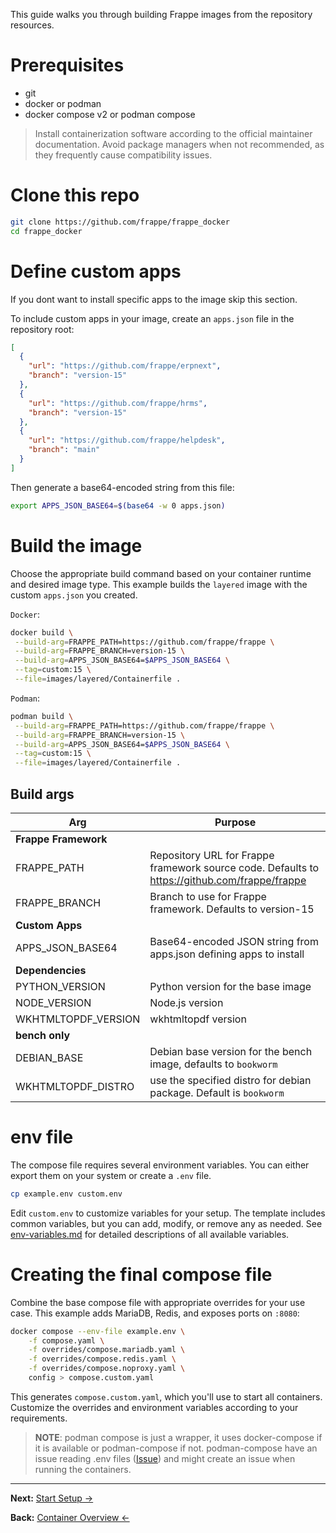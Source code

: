 This guide walks you through building Frappe images from the repository resources.

# Prerequisites

- git
- docker or podman
- docker compose v2 or podman compose

> Install containerization software according to the official maintainer documentation. Avoid package managers when not recommended, as they frequently cause compatibility issues.

# Clone this repo

```bash
git clone https://github.com/frappe/frappe_docker
cd frappe_docker
```

# Define custom apps

If you dont want to install specific apps to the image skip this section.

To include custom apps in your image, create an `apps.json` file in the repository root:

```json
[
  {
    "url": "https://github.com/frappe/erpnext",
    "branch": "version-15"
  },
  {
    "url": "https://github.com/frappe/hrms",
    "branch": "version-15"
  },
  {
    "url": "https://github.com/frappe/helpdesk",
    "branch": "main"
  }
]
```

Then generate a base64-encoded string from this file:

```bash
export APPS_JSON_BASE64=$(base64 -w 0 apps.json)
```

# Build the image

Choose the appropriate build command based on your container runtime and desired image type. This example builds the `layered` image with the custom `apps.json` you created.

`Docker`:

```bash
docker build \
 --build-arg=FRAPPE_PATH=https://github.com/frappe/frappe \
 --build-arg=FRAPPE_BRANCH=version-15 \
 --build-arg=APPS_JSON_BASE64=$APPS_JSON_BASE64 \
 --tag=custom:15 \
 --file=images/layered/Containerfile .
```

`Podman`:

```bash
podman build \
 --build-arg=FRAPPE_PATH=https://github.com/frappe/frappe \
 --build-arg=FRAPPE_BRANCH=version-15 \
 --build-arg=APPS_JSON_BASE64=$APPS_JSON_BASE64 \
 --tag=custom:15 \
 --file=images/layered/Containerfile .
```

## Build args

| Arg                  | Purpose                                                                                       |
| -------------------- | --------------------------------------------------------------------------------------------- |
| **Frappe Framework** |                                                                                               |
| FRAPPE_PATH          | Repository URL for Frappe framework source code. Defaults to https://github.com/frappe/frappe |
| FRAPPE_BRANCH        | Branch to use for Frappe framework. Defaults to version-15                                    |
| **Custom Apps**      |                                                                                               |
| APPS_JSON_BASE64     | Base64-encoded JSON string from apps.json defining apps to install                            |
| **Dependencies**     |                                                                                               |
| PYTHON_VERSION       | Python version for the base image                                                             |
| NODE_VERSION         | Node.js version                                                                               |
| WKHTMLTOPDF_VERSION  | wkhtmltopdf version                                                                           |
| **bench only**       |                                                                                               |
| DEBIAN_BASE          | Debian base version for the bench image, defaults to `bookworm`                               |
| WKHTMLTOPDF_DISTRO   | use the specified distro for debian package. Default is `bookworm`                            |

# env file

The compose file requires several environment variables. You can either export them on your system or create a `.env` file.

```bash
cp example.env custom.env
```

Edit `custom.env` to customize variables for your setup. The template includes common variables, but you can add, modify, or remove any as needed. See [env-variables.md](04-env-variables.md) for detailed descriptions of all available variables.

# Creating the final compose file

Combine the base compose file with appropriate overrides for your use case. This example adds MariaDB, Redis, and exposes ports on `:8080`:

```bash
docker compose --env-file example.env \
    -f compose.yaml \
    -f overrides/compose.mariadb.yaml \
    -f overrides/compose.redis.yaml \
    -f overrides/compose.noproxy.yaml \
    config > compose.custom.yaml
```

This generates `compose.custom.yaml`, which you'll use to start all containers. Customize the overrides and environment variables according to your requirements.

> **NOTE**: podman compose is just a wrapper, it uses docker-compose if it is available or podman-compose if not. podman-compose have an issue reading .env files ([Issue](https://github.com/containers/podman-compose/issues/475)) and might create an issue when running the containers.

---

**Next:** [Start Setup →](03-start-setup.md)

**Back:** [Container Overview ←](01-overview.md)

